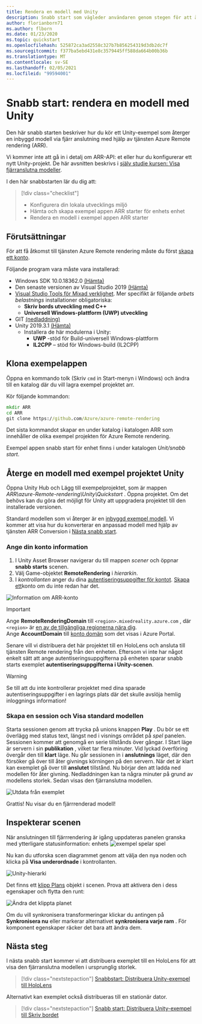 ```yaml
---
title: Rendera en modell med Unity
description: Snabb start som vägleder användaren genom stegen för att återge en modell
author: florianborn71
ms.author: flborn
ms.date: 01/23/2020
ms.topic: quickstart
ms.openlocfilehash: 525872ca3ad2558c327b7b856254319d3db2dc7f
ms.sourcegitcommit: f377ba5ebd431e8c3579445ff588da664b00b36b
ms.translationtype: MT
ms.contentlocale: sv-SE
ms.lasthandoff: 02/05/2021
ms.locfileid: "99594001"
---
```

# <a name="quickstart-render-a-model-with-unity"></a>Snabb start: rendera en modell med Unity

Den här snabb starten beskriver hur du kör ett Unity-exempel som återger en inbyggd modell via fjärr anslutning med hjälp av tjänsten Azure Remote rendering (ARR).

Vi kommer inte att gå in i detalj om ARR-API: et eller hur du konfigurerar ett nytt Unity-projekt. De här avsnitten beskrivs i [själv studie kursen: Visa fjärranslutna modeller](../tutorials/unity/view-remote-models/view-remote-models.md).

I den här snabbstarten lär du dig att:
> [!div class="checklist"]
>
>* Konfigurera din lokala utvecklings miljö
>* Hämta och skapa exempel appen ARR starter för enhets enhet
>* Rendera en modell i exempel appen ARR starter

## <a name="prerequisites"></a>Förutsättningar

För att få åtkomst till tjänsten Azure Remote rendering måste du först [skapa ett konto](../how-tos/create-an-account.md).

Följande program vara måste vara installerad:

* Windows SDK 10.0.18362.0 [(Hämta)](https://developer.microsoft.com/windows/downloads/windows-10-sdk)
* Den senaste versionen av Visual Studio 2019 [(Hämta)](https://visualstudio.microsoft.com/vs/older-downloads/)
* [Visual Studio Tools för Mixad verklighet](/windows/mixed-reality/install-the-tools). Mer specifikt är följande *arbets belastnings* installationer obligatoriska:
  * **Skriv bords utveckling med C++**
  * **Universell Windows-plattform (UWP) utveckling**
* GIT [(nedladdning)](https://git-scm.com/downloads)
* Unity 2019.3.1 [(Hämta)](https://unity3d.com/get-unity/download)
  * Installera de här modulerna i Unity:
    * **UWP** -stöd för Build-universell Windows-plattform
    * **IL2CPP** – stöd för Windows-build (IL2CPP)

## <a name="clone-the-sample-app"></a>Klona exempelappen

Öppna en kommando tolk (Skriv `cmd` in Start-menyn i Windows) och ändra till en katalog där du vill lagra exempel projektet arr.

Kör följande kommandon:

```cmd
mkdir ARR
cd ARR
git clone https://github.com/Azure/azure-remote-rendering
```

Det sista kommandot skapar en under katalog i katalogen ARR som innehåller de olika exempel projekten för Azure Remote rendering.

Exempel appen snabb start för enhet finns i under katalogen *Unit/snabb start*.

## <a name="rendering-a-model-with-the-unity-sample-project"></a>Återge en modell med exempel projektet Unity

Öppna Unity Hub och Lägg till exempelprojektet, som är mappen *ARR\azure-Remote-rendering\Unity\Quickstart* .
Öppna projektet. Om det behövs kan du göra det möjligt för Unity att uppgradera projektet till den installerade versionen.

Standard modellen som vi återger är en [inbyggd exempel modell](../samples/sample-model.md). Vi kommer att visa hur du konverterar en anpassad modell med hjälp av tjänsten ARR Conversion i [Nästa snabb start](convert-model.md).

### <a name="enter-your-account-info"></a>Ange din konto information

1. I Unity Asset Browser navigerar du till mappen *scener* och öppnar **snabb starts** scenen.
1. Välj Game-objektet **RemoteRendering** i *hierarkin*.
1. I *kontrollanten* anger du dina [autentiseringsuppgifter för kontot](../how-tos/create-an-account.md). [Skapa ett](../how-tos/create-an-account.md)konto om du inte redan har det.

![Information om ARR-konto](./media/arr-sample-account-info.png)

> [!IMPORTANT]
> Ange **RemoteRenderingDomain** till `<region>.mixedreality.azure.com` , där `<region>` är [en av de tillgängliga regionerna nära dig](../reference/regions.md). \
> Ange **AccountDomain** till [konto domän](../how-tos/create-an-account.md#retrieve-the-account-information) som det visas i Azure Portal.

Senare vill vi distribuera det här projektet till en HoloLens och ansluta till tjänsten Remote rendering från den enheten. Eftersom vi inte har något enkelt sätt att ange autentiseringsuppgifterna på enheten sparar snabb starts exemplet **autentiseringsuppgifterna i Unity-scenen**.

> [!WARNING]
> Se till att du inte kontrollerar projektet med dina sparade autentiseringsuppgifter i en lagrings plats där det skulle avslöja hemlig inloggnings information!

### <a name="create-a-session-and-view-the-default-model"></a>Skapa en session och Visa standard modellen

Starta sessionen genom att trycka på unions knappen **Play** . Du bör se ett överlägg med status text, längst ned i visnings området på *spel* panelen. Sessionen kommer att genomgå en serie tillstånds över gångar. I Start läge är servern i sin **publikation** , vilket tar flera minuter. Vid lyckad överföring övergår den till **klart** läge. Nu går sessionen in i **anslutnings** läget, där den försöker gå över till åter givnings körningen på den servern. När det är klart kan exemplet gå över till **anslutet** tillstånd. Nu börjar den att ladda ned modellen för åter givning. Nedladdningen kan ta några minuter på grund av modellens storlek. Sedan visas den fjärranslutna modellen.

![Utdata från exemplet](media/arr-sample-output.png)

Grattis! Nu visar du en fjärrrenderad modell!

## <a name="inspecting-the-scene"></a>Inspekterar scenen

När anslutningen till fjärrrendering är igång uppdateras panelen granska med ytterligare statusinformation: enhets ![ exempel spelar spel](./media/arr-sample-configure-session-running.png)

Nu kan du utforska scen diagrammet genom att välja den nya noden och klicka på **Visa underordnade** i kontrollanten.

![Unity-hierarki](./media/unity-hierarchy.png)

Det finns ett [klipp Plans](../overview/features/cut-planes.md) objekt i scenen. Prova att aktivera den i dess egenskaper och flytta den runt:

![Ändra det klippta planet](media/arr-sample-unity-cutplane.png)

Om du vill synkronisera transformeringar klickar du antingen på **Synkronisera nu** eller markerar alternativet **synkronisera varje ram** . För komponent egenskaper räcker det bara att ändra dem.

## <a name="next-steps"></a>Nästa steg

I nästa snabb start kommer vi att distribuera exemplet till en HoloLens för att visa den fjärranslutna modellen i ursprunglig storlek.

> [!div class="nextstepaction"]
> [Snabbstart: Distribuera Unity-exempel till HoloLens](deploy-to-hololens.md)

Alternativt kan exemplet också distribueras till en stationär dator.

> [!div class="nextstepaction"]
> [Snabb start: Distribuera Unity-exempel till Skriv bordet](deploy-to-desktop.md)